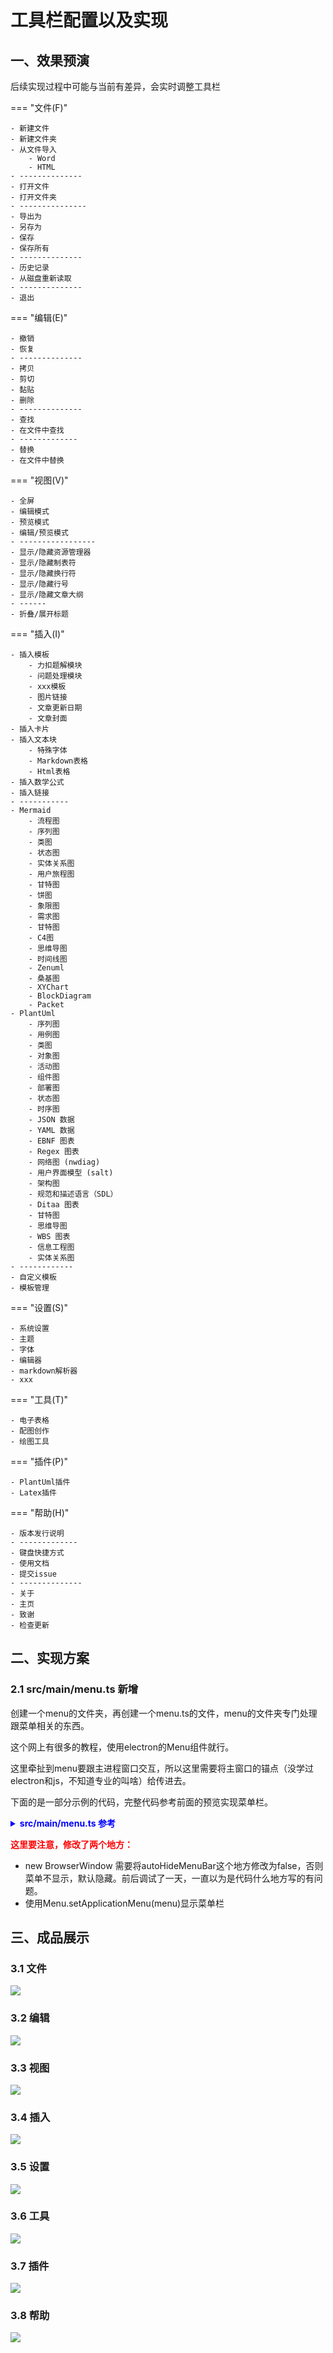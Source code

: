 # 工具栏配置以及实现

## 一、效果预演

后续实现过程中可能与当前有差异，会实时调整工具栏

=== "文件(F)"

    - 新建文件
    - 新建文件夹
    - 从文件导入
	    - Word
        - HTML 
    - --------------
    - 打开文件
    - 打开文件夹
    - --------------- 
    - 导出为
    - 另存为
    - 保存
    - 保存所有
    - --------------
    - 历史记录
    - 从磁盘重新读取
    - --------------
    - 退出

=== "编辑(E)"

    - 撤销
    - 恢复
    - --------------
    - 拷贝
    - 剪切
    - 黏贴
    - 删除
    - --------------
    - 查找
    - 在文件中查找
    - -------------
    - 替换
    - 在文件中替换

=== "视图(V)"

    - 全屏
    - 编辑模式
    - 预览模式
    - 编辑/预览模式
    - -----------------
    - 显示/隐藏资源管理器
    - 显示/隐藏制表符
    - 显示/隐藏换行符
    - 显示/隐藏行号
    - 显示/隐藏文章大纲
    - ------
    - 折叠/展开标题

=== "插入(I)"

    - 插入模板
        - 力扣题解模块
        - 问题处理模块
        - xxx模板
        - 图片链接
        - 文章更新日期
        - 文章封面
    - 插入卡片
    - 插入文本块
        - 特殊字体
        - Markdown表格
        - Html表格
    - 插入数学公式
    - 插入链接
    - -----------
    - Mermaid
        - 流程图
        - 序列图
        - 类图
        - 状态图
        - 实体关系图
        - 用户旅程图
        - 甘特图
        - 饼图
        - 象限图
        - 需求图
        - 甘特图
        - C4图
        - 思维导图
        - 时间线图
        - Zenuml
        - 桑基图
        - XYChart
        - BlockDiagram
        - Packet
    - PlantUml
        - 序列图
        - 用例图
        - 类图
        - 对象图
        - 活动图
        - 组件图
        - 部署图
        - 状态图
        - 时序图
        - JSON 数据
        - YAML 数据
        - EBNF 图表
        - Regex 图表
        - 网络图 (nwdiag)
        - 用户界面模型 (salt)
        - 架构图
        - 规范和描述语言（SDL）
        - Ditaa 图表
        - 甘特图
        - 思维导图
        - WBS 图表
        - 信息工程图
        - 实体关系图
    - ------------
    - 自定义模板
    - 模板管理


=== "设置(S)"

    - 系统设置
    - 主题
    - 字体
    - 编辑器
    - markdown解析器
    - xxx

=== "工具(T)"

    - 电子表格
    - 配图创作
    - 绘图工具

=== "插件(P)"

    - PlantUml插件
    - Latex插件

=== "帮助(H)"
    
    - 版本发行说明
    - -------------
    - 键盘快捷方式
    - 使用文档
    - 提交issue
    - --------------
    - 关于
    - 主页
    - 致谢
    - 检查更新

## 二、实现方案

### 2.1 src/main/menu.ts 新增

创建一个menu的文件夹，再创建一个menu.ts的文件，menu的文件夹专门处理跟菜单相关的东西。

这个网上有很多的教程，使用electron的Menu组件就行。

这里牵扯到menu要跟主进程窗口交互，所以这里需要将主窗口的锚点（没学过electron和js，不知道专业的叫啥）给传进去。

下面的是一部分示例的代码，完整代码参考前面的预览实现菜单栏。

<details>
<summary style="color:rgb(0,0,255);font-weight:bold">src/main/menu.ts 参考</summary>
<blockcode><pre><code>
```Typescript
import { Menu } from 'electron'

const template = [
  {
    label: '文件',
    submenu: [
      {
        label: '新建文件',
        accelerator: 'ctrl+n',
        click: function () {
          alert('ctrl')
        }
      },
      {
        label: '新建窗口',
        accelerator: 'Ctrl+Shift+N',
        click: function () {
          alert('新建窗口')
        }
      }
    ]
  },
  {
    label: '编辑',
    submenu: [
      {
        label: '编辑文件'
      },
      {
        label: '编辑窗口'
      }
    ]
  }
]

export function getApplicationMenu(mainWindow) {
  return template
}
```
</code></pre></blockcode></details>

### 2.2 src/main/index.ts

先导入`import { getApplicationMenu } from './menu/menu'`

修改创建窗口的函数。参考如下：

<details>
<summary style="color:rgb(0,0,255);font-weight:bold">src/main/index.ts 参考</summary>
<blockcode><pre><code>
```Typescript
function createWindow(): void {
  // Create the browser window.
  const mainWindow = new BrowserWindow({
    width: 900,
    height: 670,
    show: false,
    title: 'HemyMarkdownEditor',
    autoHideMenuBar: false,
    ...(process.platform === 'linux' ? { icon } : {}),
    webPreferences: {
      preload: join(__dirname, '../preload/index.js'),
      sandbox: false
    }
  })

  mainWindow.on('ready-to-show', () => {
    mainWindow.show()
  })

  mainWindow.webContents.setWindowOpenHandler((details) => {
    shell.openExternal(details.url)
    return { action: 'deny' }
  })

  // HMR for renderer base on electron-vite cli.
  // Load the remote URL for development or the local html file for production.
  if (is.dev && process.env['ELECTRON_RENDERER_URL']) {
    mainWindow.loadURL(process.env['ELECTRON_RENDERER_URL'])
  } else {
    mainWindow.loadFile(join(__dirname, '../renderer/index.html'))
  }

  const menu = Menu.buildFromTemplate(getApplicationMenu(mainWindow))
  Menu.setApplicationMenu(menu)
}
```
</code></pre></blockcode></details>

 <span style="color:rgb(255,0,0);font-weight:bold">这里要注意，修改了两个地方：</span>


- new BrowserWindow 需要将autoHideMenuBar这个地方修改为false，否则菜单不显示，默认隐藏。前后调试了一天，一直以为是代码什么地方写的有问题。
- 使用Menu.setApplicationMenu(menu)显示菜单栏

## 三、成品展示

### 3.1 文件

![](images/20240528212154.png)

### 3.2 编辑

![](images/20240528212222.png)

### 3.3 视图

![](images/20240528212250.png)

### 3.4 插入

![](images/20240528213407.png)

### 3.5 设置

![](images/20240528213938.png)

### 3.6 工具

![](images/20240528213925.png)

### 3.7 插件

![](images/20240528214004.png)

### 3.8 帮助

![](images/20240528213951.png)